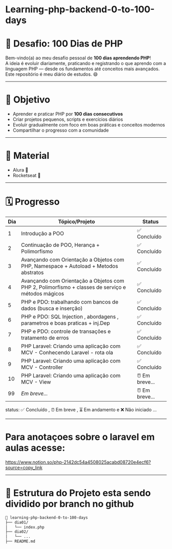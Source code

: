 # Learning-php-backend-0-to-100-days
<h1> 🚀 Desafio: 100 Dias de PHP </h1>

Bem-vindo(a) ao meu desafio pessoal de **100 dias aprendendo PHP**!  
A ideia é evoluir diariamente, praticando e registrando o que aprendo com a linguagem PHP — desde os fundamentos até conceitos mais avançados. Este repositório é meu diário de estudos. 😄

---

<h1> 🎯 Objetivo </h1>

- Aprender e praticar PHP por **100 dias consecutivos**
- Criar projetos pequenos, scripts e exercícios diários
- Evoluir gradualmente com foco em boas práticas e conceitos modernos
- Compartilhar o progresso com a comunidade

---

<h1> 📝 Material </h1>

  - Alura 📘
  - Rocketseat 🚀

---

<h1> 🗓 Progresso </h1>

| Dia | Tópico/Projeto                                                                                    | Status        |
|-----|---------------------------------------------------------------------------------------------------|---------------|
| 1   | Introdução a POO                                                                                  | ✅ Concluído   |
| 2   | Continuação de POO, Herança + Polimorfismo                                                        | ✅ Concluído   |
| 3   | Avançando com Orientação a Objetos com PHP, Namespace + Autoload + Metodos abstratos              | ✅ Concluído   |
| 4   | Avançando com Orientação a Objetos com PHP 2, Polimorfismo + classes de serviço e métodos mágicos | ✅ Concluído   |
| 5   | PHP e PDO: trabalhando com bancos de dados (busca e inserção)                                     | ✅ Concluído   |
| 6   | PHP e PDO: SQL Injection , abordagens , parametros e boas praticas + inj.Dep                      | ✅ Concluído   |
| 7   | PHP e PDO: controle de transações e  tratamento de erros                                          | ✅ Concluído   |
| 8   | PHP Laravel: Criando uma aplicação com MCV - Conhecendo Laravel  - rota ola                       | ✅ Concluído   |
| 9   | PHP Laravel: Criando uma aplicação com MCV - Controller                                           | ✅ Concluído   |
| 10  | PHP Laravel: Criando uma aplicação com MCV - View                                                 | ⏰ Em breve... |
| 99  | _Em breve..._                                                                                     | ⏰ Em breve... |

status: ✅ Concluído ,  ⏰ Em breve , ⏳ Em andamento e ❌ Não iniciado ...

---

<h1> Para anotaçoes sobre o laravel em aulas acesse: </h1>

<https://www.notion.so/php-2142dc54a4508025acabd08720e4ecf6?source=copy_link>

---

<h1> 📁 Estrutura do Projeto esta sendo dividido por branch no github </h1>

```bash
📂 learning-php-backend-0-to-100-days
├── dia01/
│   └── index.php
├── dia02/
│   └── ...
├── README.md
